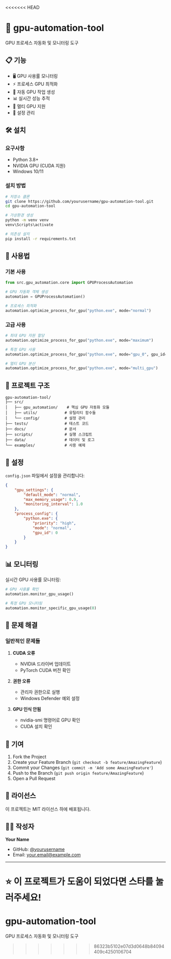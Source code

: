 <<<<<<< HEAD
# 🚀 gpu-automation-tool

GPU 프로세스 자동화 및 모니터링 도구

## 📋 기능

- 🖥️ GPU 사용률 모니터링
- ⚡ 프로세스 GPU 최적화  
- 🔄 자동 GPU 작업 생성
- 📊 실시간 성능 추적
- 🎯 멀티 GPU 지원
- 🔧 설정 관리

## 🛠️ 설치

### 요구사항
- Python 3.8+
- NVIDIA GPU (CUDA 지원)
- Windows 10/11

### 설치 방법

```bash
# 저장소 클론
git clone https://github.com/yourusername/gpu-automation-tool.git
cd gpu-automation-tool

# 가상환경 생성
python -m venv venv
venv\Scripts\activate

# 의존성 설치
pip install -r requirements.txt
```

## 🚀 사용법

### 기본 사용
```python
from src.gpu_automation.core import GPUProcessAutomation

# GPU 자동화 객체 생성
automation = GPUProcessAutomation()

# 프로세스 최적화
automation.optimize_process_for_gpu("python.exe", mode="normal")
```

### 고급 사용
```python
# 최대 GPU 자원 할당
automation.optimize_process_for_gpu("python.exe", mode="maximum")

# 특정 GPU 사용
automation.optimize_process_for_gpu("python.exe", mode="gpu_0", gpu_id=0)

# 멀티 GPU 분산
automation.optimize_process_for_gpu("python.exe", mode="multi_gpu")
```

## 📁 프로젝트 구조

```
gpu-automation-tool/
├── src/
│   ├── gpu_automation/    # 핵심 GPU 자동화 모듈
│   ├── utils/            # 유틸리티 함수들
│   └── config/           # 설정 관리
├── tests/                # 테스트 코드
├── docs/                 # 문서
├── scripts/              # 실행 스크립트
├── data/                 # 데이터 및 로그
└── examples/             # 사용 예제
```

## 🔧 설정

`config.json` 파일에서 설정을 관리합니다:

```json
{
    "gpu_settings": {
        "default_mode": "normal",
        "max_memory_usage": 0.9,
        "monitoring_interval": 1.0
    },
    "process_config": {
        "python.exe": {
            "priority": "high",
            "mode": "normal",
            "gpu_id": 0
        }
    }
}
```

## 📊 모니터링

실시간 GPU 사용률 모니터링:

```python
# GPU 사용률 확인
automation.monitor_gpu_usage()

# 특정 GPU 모니터링
automation.monitor_specific_gpu_usage(0)
```

## 🐛 문제 해결

### 일반적인 문제들

1. **CUDA 오류**
   - NVIDIA 드라이버 업데이트
   - PyTorch CUDA 버전 확인

2. **권한 오류**
   - 관리자 권한으로 실행
   - Windows Defender 예외 설정

3. **GPU 인식 안됨**
   - nvidia-smi 명령어로 GPU 확인
   - CUDA 설치 확인

## 🤝 기여

1. Fork the Project
2. Create your Feature Branch (`git checkout -b feature/AmazingFeature`)
3. Commit your Changes (`git commit -m 'Add some AmazingFeature'`)
4. Push to the Branch (`git push origin feature/AmazingFeature`)
5. Open a Pull Request

## 📄 라이선스

이 프로젝트는 MIT 라이선스 하에 배포됩니다.

## 👨‍💻 작성자

**Your Name**

- GitHub: [@yourusername](https://github.com/yourusername)
- Email: your.email@example.com

---

⭐ 이 프로젝트가 도움이 되었다면 스타를 눌러주세요!
=======
# gpu-automation-tool
GPU 프로세스 자동화 및 모니터링 도구
>>>>>>> 86323b5102e07d3d0648b84094409c4250106704
